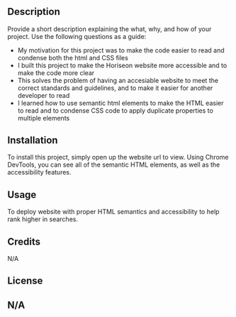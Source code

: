 # <code-refactor-module1>
## Description
Provide a short description explaining the what, why, and how of your project. Use the following questions as a guide:
- My motivation for this project was to make the code easier to read and condense both the html and CSS files
- I built this project to make the Horiseon website more accessible and to make the code more clear
- This solves the problem of having an accesiable website to meet the correct standards and guidelines, and to make it easier for another developer to read
- I learned how to use semantic html elements to make the HTML easier to read and to condense CSS code to apply duplicate properties to multiple elements
## Installation
To install this project, simply open up the website url to view. Using Chrome DevTools, you can see all of the semantic HTML elements, as well as the 
accessibility features.
## Usage
To deploy website with proper HTML semantics and accessibility to help rank higher in searches.
## Credits
N/A
## License
N/A
---


